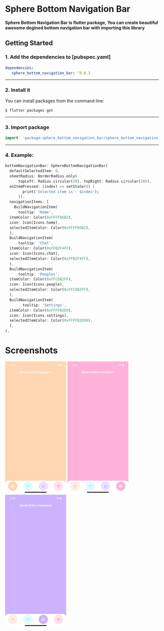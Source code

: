 # Sphere Bottom Navigation Bar

**Sphere Bottom Navigation Bar is flutter package, You can create beautiful awesome degined bottom navigation bar with importing this library**

## Getting Started

### 1.  Add the dependencies to [pubspec.yaml]
```yaml
dependencies:
   sphere_bottom_navigation_bar: ^0.0.3
```
---
###  2.  Install it
You can install packages from the command line:
```shell
$ flutter packages get
```
---


### 3. Import package
```dart
import  'package:sphere_bottom_navigation_bar/sphere_bottom_navigation_bar.dart';
```
---
###  4.  Example: 

```dart
bottomNavigationBar: SphereBottomNavigationBar(  
  defaultSelectedItem: 0,  
  sheetRadius: BorderRadius.only(  
      topLeft: Radius.circular(20), topRight: Radius.circular(20)),  
  onItemPressed: (index) => setState(() {  
        print('Selected item is - $index');  
      }),   
  navigationItems: [  
    BuildNavigationItem(  
      tooltip: 'Home',  
  itemColor: Color(0xFFFFD6B2),  
  icon: Icon(Icons.home),  
  selectedItemColor: Color(0xFFFFD6B2),  
  ),  
  BuildNavigationItem(  
      tooltip: 'Chat',  
  itemColor: Color(0xFFB2F4FF),  
  icon: Icon(Icons.chat),  
  selectedItemColor: Color(0xFFB2F4FF),  
  ),  
  BuildNavigationItem(  
      tooltip: 'Peoples',  
  itemColor: Color(0xFFCDB2FF),  
  icon: Icon(Icons.people),  
  selectedItemColor: Color(0xFFCDB2FF),  
  ),  
  BuildNavigationItem(  
        tooltip: 'Settings',  
  itemColor: Color(0xFFFFB2D9),  
  icon: Icon(Icons.settings),  
  selectedItemColor: Color(0xFFFFB2D9)),  
  ],  
),
```

# Screenshots 


<img src="screenshots/screenshot1.png" alt="drawing" width="200"/>
<img src="screenshots/screenshot2.png" alt="drawing" width="200"/>
<img src="screenshots/screenshot3.png" alt="drawing" width="200"/>
